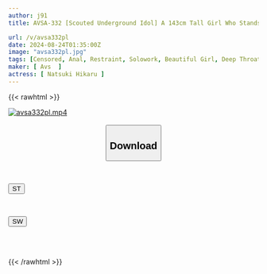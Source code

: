 ```yaml
---
author: j91
title: AVSA-332 [Scouted Underground Idol] A 143cm Tall Girl Who Stands Out In Class And Looks Down On Others Is Told, "Don't Touch Me! You're Crazy, Aren't You?" An Old Man Ignores Her Complaints Because Of Her Physique Difference! Odorless Anal And Petite Pussy 2-hole Anal Rape, Restrained Deep Throat, Mental Breakdown, Hard Orgasm, White Eyes, Pregnant, Masochistic Transformation, Revenge Middle-aged Amateur Kidnapping Documentary, Natsuki Hikaru

url: /v/avsa332pl
date: 2024-08-24T01:35:00Z
image: "avsa332pl.jpg"
tags: [Censored, Anal, Restraint, Solowork, Beautiful Girl, Deep Throating, Submissive Woman	]
maker: [ Avs  ]
actress: [ Natsuki Hikaru ]
---
```



{{< rawhtml >}}

<div class="video" data-videoid="8Pdw37VJDwSodO0">
    <a href="javascript:;">
        <img src="/v/avsa332pl/avsa332pl.jpg" width="WIDTH" height="HEIGHT" alt="avsa332pl.mp4" loading="lazy">
    </a>
</div>

<script type="text/javascript" src="https://j91.asia/asset/on-demand-st.js"></script>

<br>
  <link rel="stylesheet" href="https://j91.asia/asset/bs5.css">
  
  <center>
  <button class="btn btn-primary" type="button" data-bs-toggle="collapse" data-bs-target=".multi-collapse" aria-expanded="false" aria-controls="multiCollapseExample1 multiCollapseExample2"><h2>Download</h2></button></center>
</p>
<div class="row">
  <div class="col">
    <div class="collapse multi-collapse" id="multiCollapseExample1">
      <div class="card card-body">
	      	      <br>
<div class="buttons">  
<p><a href="/v/avsa332pl/st.html" target="_blank"><button class="btn-hover color-3"><i class="fa fa-download"></i> ST</button></a></p></div>
    </div>
  </div>
</div>
  <div class="col">
    <div class="collapse multi-collapse" id="multiCollapseExample2">
      <div class="card card-body">
	      <br>
<div class="buttons">
<p><a href="/v/avsa332pl/sw.html" target="_blank"><button class="btn-hover color-2"><i class="fa fa-download"></i> SW</button></a></p></div>
<br><br>
      </div>
    </div>
  </div>
</div>

{{< /rawhtml >}}